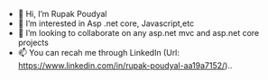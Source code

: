 - 👋 Hi, I’m Rupak Poudyal
- 👀 I’m interested in Asp .net core, Javascript,etc
- 💞️ I’m looking to collaborate on any asp.net mvc and asp.net core projects
- 📫 You can recah me through LinkedIn (Url: https://www.linkedin.com/in/rupak-poudyal-aa19a7152/)..

<!---
poudyalrupak2/poudyalrupak2 is a ✨ special ✨ repository because its `README.md` (this file) appears on your GitHub profile.
You can click the Preview link to take a look at your changes.
--->

